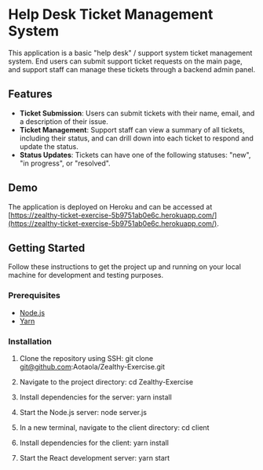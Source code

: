 # Help Desk Ticket Management System

This application is a basic "help desk" / support system ticket management system. End users can submit support ticket requests on the main page, and support staff can manage these tickets through a backend admin panel.

## Features

- **Ticket Submission**: Users can submit tickets with their name, email, and a description of their issue.
- **Ticket Management**: Support staff can view a summary of all tickets, including their status, and can drill down into each ticket to respond and update the status.
- **Status Updates**: Tickets can have one of the following statuses: "new", "in progress", or "resolved".

## Demo

The application is deployed on Heroku and can be accessed at [https://zealthy-ticket-exercise-5b9751ab0e6c.herokuapp.com/](https://zealthy-ticket-exercise-5b9751ab0e6c.herokuapp.com/).

## Getting Started

Follow these instructions to get the project up and running on your local machine for development and testing purposes.

### Prerequisites

- [Node.js](https://nodejs.org/)
- [Yarn](https://yarnpkg.com/)

### Installation

1. Clone the repository using SSH:
   git clone git@github.com:Aotaola/Zealthy-Exercise.git

2. Navigate to the project directory:
   cd Zealthy-Exercise

3. Install dependencies for the server:
   yarn install

4. Start the Node.js server:
   node server.js

5. In a new terminal, navigate to the client directory:
   cd client

6. Install dependencies for the client:
   yarn install

7. Start the React development server:
   yarn start


